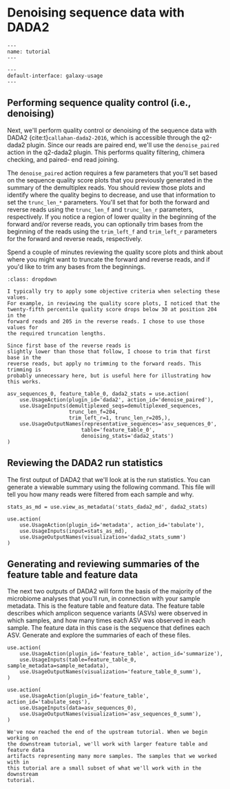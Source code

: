 # Denoising sequence data with DADA2

```{usage-scope}
---
name: tutorial
---
```

```{usage-selector}
---
default-interface: galaxy-usage
---
```

## Performing sequence quality control (i.e., denoising)

Next, we'll perform quality control or denoising of the sequence data with
DADA2 {cite:t}`callahan-dada2-2016`, which is accessible through the q2-dada2
plugin.
Since our reads are paired end, we'll use the `denoise_paired` action in the
q2-dada2 plugin. This performs quality filtering, chimera checking, and paired-
end read joining.

The `denoise_paired` action requires a few parameters that you'll set based
on the sequence quality score plots that you previously generated in the
summary of the demultiplex reads. You should review those plots and identify
where the quality begins to decrease, and use that information to set the
`trunc_len_*` parameters. You'll set that for both the forward and reverse
reads using the `trunc_len_f` and `trunc_len_r` parameters, respectively. If
you notice a region of lower quality in the beginning of the forward and/or
reverse reads, you can optionally trim bases from the beginning of the reads
using the `trim_left_f` and `trim_left_r` parameters for the forward and
reverse reads, respectively.

Spend a couple of minutes reviewing the quality score plots and think about
where you might want to truncate the forward and reverse reads, and if you'd
like to trim any bases from the beginnings.

```{admonition} Expand this box for some guidance on choosing these values.
:class: dropdown

I typically try to apply some objective criteria when selecting these values.
For example, in reviewing the quality score plots, I noticed that the
twenty-fifth percentile quality score drops below 30 at position 204 in the
forward reads and 205 in the reverse reads. I chose to use those values for
the required truncation lengths.

Since first base of the reverse reads is
slightly lower than those that follow, I choose to trim that first base in the
reverse reads, but apply no trimming to the forward reads. This trimming is
probably unnecessary here, but is useful here for illustrating how this works.
```

```{usage}
asv_sequences_0, feature_table_0, dada2_stats = use.action(
    use.UsageAction(plugin_id='dada2', action_id='denoise_paired'),
    use.UsageInputs(demultiplexed_seqs=demultiplexed_sequences,
                    trunc_len_f=204,
                    trim_left_r=1, trunc_len_r=205,),
    use.UsageOutputNames(representative_sequences='asv_sequences_0',
                        table='feature_table_0',
                        denoising_stats='dada2_stats')
)
```

## Reviewing the DADA2 run statistics

The first output of DADA2 that we'll look at is the run statistics. You can
generate a viewable summary using the following command. This file will tell
you how many reads were filtered from each sample and why.

```{usage}
stats_as_md = use.view_as_metadata('stats_dada2_md', dada2_stats)

use.action(
    use.UsageAction(plugin_id='metadata', action_id='tabulate'),
    use.UsageInputs(input=stats_as_md),
    use.UsageOutputNames(visualization='dada2_stats_summ')
)
```

## Generating and reviewing summaries of the feature table and feature data

The next two outputs of DADA2 will form the basis of the majority of the
microbiome analyses that you'll run, in connection with your sample metadata.
This is the feature table and feature data. The feature table describes which
amplicon sequence variants (ASVs) were observed in which samples, and how many
times each ASV was observed in each sample. The feature data in this case is
the sequence that defines each ASV. Generate and explore the summaries of
each of these files.

```{usage}
use.action(
    use.UsageAction(plugin_id='feature_table', action_id='summarize'),
    use.UsageInputs(table=feature_table_0, sample_metadata=sample_metadata),
    use.UsageOutputNames(visualization='feature_table_0_summ'),
)

use.action(
    use.UsageAction(plugin_id='feature_table', action_id='tabulate_seqs'),
    use.UsageInputs(data=asv_sequences_0),
    use.UsageOutputNames(visualization='asv_sequences_0_summ'),
)
```

```{note}
We've now reached the end of the upstream tutorial. When we begin working on
the downstream tutorial, we'll work with larger feature table and feature data
artifacts representing many more samples. The samples that we worked with in
this tutorial are a small subset of what we'll work with in the downstream
tutorial.
```
